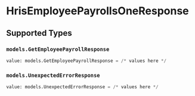 # HrisEmployeePayrollsOneResponse


## Supported Types

### `models.GetEmployeePayrollResponse`

```python
value: models.GetEmployeePayrollResponse = /* values here */
```

### `models.UnexpectedErrorResponse`

```python
value: models.UnexpectedErrorResponse = /* values here */
```

